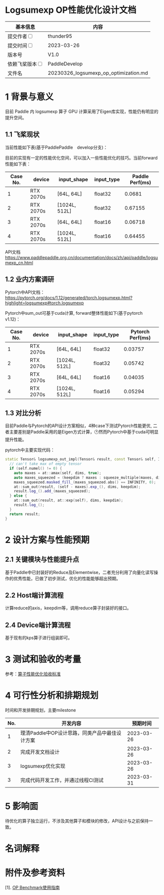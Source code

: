 # Logsumexp OP性能优化设计文档


| 基本信息                                                     | 内容                                   |
| ------------------------------------------------------------ |--------------------------------------|
| 提交作者<input type="checkbox" class="rowselector hidden">   | thunder95                            |
| 提交时间<input type="checkbox" class="rowselector hidden">   | 2023-03-26                           |
| 版本号                                                       | V1.0                                 |
| 依赖飞桨版本<input type="checkbox" class="rowselector hidden"> | PaddleDevelop                        |
| 文件名                                                       | 20230326_logsumexp_op_optimization.md<br> |


# 1 背景与意义

目前 Paddle 内 logsumexp 算子 GPU 计算采用了Eigen库实现，性能仍有明显的提升空间。

## 1.1 飞桨现状

当前性能如下表(基于PaddlePaddle　develop分支)：

目前的实现有一定的性能优化空间，可以加入一些性能优化的技巧。当前forward性能如下表：

| Case No. | device | input_shape | input_type | Paddle Perf(ms) |
|---|---|---|---|---|
| 1 | RTX 2070s | [64L, 64L] | float32 | 0.0681 | 
| 2 | RTX 2070s | [1024L, 512L] | float32 | 0.67155 |
| 3 | RTX 2070s | [64L, 64L] | float16 | 0.06718 |
| 4 | RTX 2070s | [1024L, 512L] | float16 | 0.64455 |


API文档 https://www.paddlepaddle.org.cn/documentation/docs/zh/api/paddle/logsumexp_cn.html

## 1.2 业内方案调研

Pytorch中API文档：　https://pytorch.org/docs/1.12/generated/torch.logsumexp.html?highlight=logsumexp#torch.logsumexp

Pytorch中sum_out可基于cuda计算, forward整体性能如下(基于pytorch　v1.12)：

| Case No. | device | input_shape | input_type | Pytorch Perf(ms) |
|---|---|---|---|---|
| 1 | RTX 2070s | [64L, 64L] | float32 | 0.03757 | 
| 2 | RTX 2070s | [1024L, 512L] | float32 | 0.05742 |
| 3 | RTX 2070s | [64L, 64L] | float16 | 0.04035 |
| 4 | RTX 2070s | [1024L, 512L] | float16 | 0.05294 |

## 1.3 对比分析

目前Paddle与Pytorch的API设计方案相似，4种case下测试Pytorch性能更优,
二者主要差别是Paddle采用的是Eigen方式计算，🕑然而Pytorch中基于cuda可明显提升性能。

pytorch中主要实现代码：

```c++
static Tensor& logsumexp_out_impl(Tensor& result, const Tensor& self, IntArrayRef dims, bool keepdim) {
  // can't take max of empty tensor
  if (self.numel() != 0) {
    auto maxes = at::amax(self, dims, true);
    auto maxes_squeezed = (keepdim ? maxes : squeeze_multiple(maxes, dims));
    maxes_squeezed.masked_fill_(maxes_squeezed.abs() == INFINITY, 0);
    at::sum_out(result, (self - maxes).exp_(), dims, keepdim);
    result.log_().add_(maxes_squeezed);
  } else {
    at::sum_out(result, at::exp(self), dims, keepdim);
    result.log_();
  }
  return result;
}
```
# 2 设计方案与性能预期

## 2.1 关键模块与性能提升点

基于Paddle中已封装好的Reduce及Elementwise，二者充分利用了向量化读写操作的优秀性能，已做了初步测试，优化的性能能够超出预期。

## 2.2 Host端计算流程

计算reduce的axis，keepdim等，调用reduce算子封装好的接口。

## 2.4 Device端计算流程

基于现有的kps算子进行组装即可。

# 3 测试和验收的考量

参考：[算子性能优化验收标准](http://agroup.baidu.com/paddle-perf/md/article/4892913)

# 4 可行性分析和排期规划

时间和开发排期规划，主要milestone

| No. | 开发内容 | 预期时间 |
|---|---|---|
| 1 | 理清Paddle中OP设计思路，同类产品中最佳设计方案  | 2023-03-26 |
| 2 | 完成开发文档设计  | 2023-03-26 |
| 3 | logsumexp优化实现  | 2023-03-26 |
| 3 | 完成代码开发工作，并通过线程CI测试 | 2023-03-31 |



# 5 影响面

待优化的算子独立运行，不涉及其他算子和模块的修改，API设计与之前保持一致。


# 名词解释


# 附件及参考资料

[1]. [OP Benchmark使用指南](https://github.com/PaddlePaddle/benchmark/blob/master/api/README.md)


